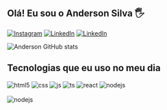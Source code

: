 ## Olá! Eu sou o Anderson Silva 🖐️


[![Instagram](https://img.shields.io/badge/Instagram-E4405F?style=for-the-badge&logo=instagram&logoColor=white)](https://www.instagram.com/anders0nsf/)
[![LinkedIn](https://img.shields.io/badge/LinkedIn-0077B5?style=for-the-badge&logo=linkedin&logoColor=white)](https://www.linkedin.com/feed/?trk=guest_homepage-basic_nav-header-signin)
[![LinkedIn](https://img.shields.io/badge/Facebook-1877F2?style=for-the-badge&logo=facebook&logoColor=white)](https://www.facebook.com/Salgadoed)

![Anderson GitHub stats](https://github-readme-stats.vercel.app/api?username=Anderson2022&show_icons=true&theme=highcontrast)


## Tecnologias que eu uso no meu dia

<div style="display: inline_block">
  <img align="center" alt="html5" src="https://img.shields.io/badge/HTML5-E34F26?style=for-the-badge&logo=html5&logoColor=white" />
  <img align="center" alt="css" src="https://img.shields.io/badge/CSS3-1572B6?style=for-the-badge&logo=css3&logoColor=white" />
  <img align="center" alt="js" src="https://img.shields.io/badge/JavaScript-F7DF1E?style=for-the-badge&logo=javascript&logoColor=black" />
  <img align="center" alt="ts" src="https://img.shields.io/badge/TypeScript-007ACC?style=for-the-badge&logo=typescript&logoColor=white" />
  <img align="center" alt="react" src="https://img.shields.io/badge/React-20232A?style=for-the-badge&logo=react&logoColor=61DAFB" />
  <img align="center" alt="nodejs" src="https://img.shields.io/badge/Node.js-43853D?style=for-the-badge&logo=node.js&logoColor=white" />
</div><br/>
<img align="center" alt="nodejs" src="https://lh3.googleusercontent.com/_DjVxg0BpXDOkzSK937N8u6feeoPyRaGFig9BKS8-04BWupXgaxxYsk0TNCl7OH74-P_Ki2t9g7GO2PA9VA03f8FCZnVfz-qosn7TC62zINdbP8xb47HvE4cSB2jI6VfzFdbzA1nmFWilYv7LK--AkvjnsKXqQYjtiWuQ_EcBkN60N-yRy3kwi9fmRgjTBfH3XodEPyHj-uPGGxnsxZLt_E-nENolLRK6kfdF6ciMKG2vWR32nAIsC93faTK31WgJL8hZddR4w_WJHr3ZXwmWLNrvZJyDEc3Fc9rTPTm2tZW55uGgREPmzMuyqSxn8_W2GSyoEJ68419KEWU44HOFqSRlfvHSN4JuBukYUa15hYyOwDJzqjMj5j6G_cajCDBx-YoDdFLe_9fkjHYcZbo8cdu5uRCeSWoXAZC1g6ljknYgMrCCCS-XLOMN6DJihDIWmiMPLoAcmWCPuwVFfurBnisehH8kz3scgrhRmh-QV4perjGOGqHDQO1TRsUSa5TMA17KUL7AGx6BiuZP-dL9C8Kv-jusGQnIHp-FJnBsmcGTlPC2TMdQMfQUFBk9CykT9avUHq19_8CkLeF2SnBbGfpWsYEgO10laGL6wvoYpDkoLNZZUZKHu8ST6ALBi0n2wtkvUFNbCVyaB_6oz_APbLg2ed6rlUm8ArBVJ7Fa4sHcea2WJ70GV_afbtmRofBgIoNoaePW2vpS3u9m2wS4eLDmYqeEThITZQUE4Quh1PuOhoiSjkpJcAfHbwft-j2DjdUqNAqHvJqgijYCZ4DycIrX-EvDq8-9l5ost8i_lmKb37nIhrj6ARCQMNIgWDEQ1LrNmW756OGbYQDTIqGxFItyLGV7afG0h7Kz4XaoBO7-c5T5dZeQEvZgb60PQXsH99a3VISHFp-eQaycCyYYqWKiibCnflykLbc4RyWRSWo1InkTg=s560-no?authuser=0" />
</div><br/>

<!-- Apaixonado por tecnologia, educação e por mudar a vida das pessoas através da programação.

### Últimos videos:
- [Criando Infinite Scroll - React Native](https://youtu.be/TjkFGrjkXfc)<br/>
- [O que estudar para se tornar um desenvolvedor front-end? 2021](https://youtu.be/Ab-kGzlCCWI)<br/>
- [Criando interface login do Instagram - React Native](https://youtu.be/pSV9Wh_p2Cg)<br/>
- [Aprendendo e conhecendo FIGMA - UI Design](https://youtu.be/KRCfX25yFf4)<br/>
 -->
